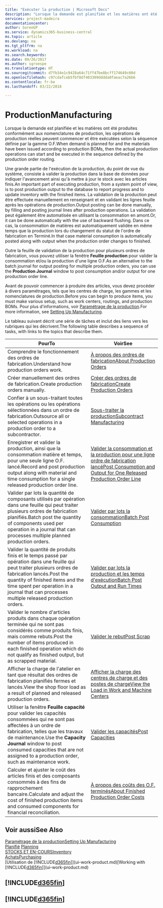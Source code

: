 ```yaml
---
title: "Exécuter la production | Microsoft Docs"
description: "Lorsque la demande est planifiée et les matières ont été produites conformément aux nomenclatures de production, les opérations de production réelles peuvent commencer et être exécutées selon la séquence définie par la gamme O.F."
services: project-madeira
documentationcenter: 
author: SorenGP
ms.service: dynamics365-business-central
ms.topic: article
ms.devlang: na
ms.tgt_pltfrm: na
ms.workload: na
ms.search.keywords: 
ms.date: 09/26/2017
ms.author: sgroespe
ms.translationtype: HT
ms.sourcegitcommit: d7fb34e1c9428a64c71ff47be8bcff174649c00d
ms.openlocfilehash: c97cdafceb5fbf8df403309dddda0faeac7a26b6
ms.contentlocale: fr-be
ms.lasthandoff: 03/22/2018

---
```

# <a name="manufacturing"></a><span data-ttu-id="e19c6-103">Production</span><span class="sxs-lookup"><span data-stu-id="e19c6-103">Manufacturing</span></span>
<span data-ttu-id="e19c6-104">Lorsque la demande est planifiée et les matières ont été produites conformément aux nomenclatures de production, les opérations de production réelles peuvent commencer et être exécutées selon la séquence définie par la gamme O.F.</span><span class="sxs-lookup"><span data-stu-id="e19c6-104">When demand is planned for and the materials have been issued according to production BOMs, then the actual production operations can start and be executed in the sequence defined by the production order routing.</span></span>  

<span data-ttu-id="e19c6-105">Une grande partie de l'exécution de la production, du point de vue du système, consiste à valider la production dans la base de données pour indiquer l'avancement ainsi qu'à mettre à jour le stock avec les articles finis.</span><span class="sxs-lookup"><span data-stu-id="e19c6-105">An important part of executing production, from a system point of view, is to post production output to the database to report progress and to update inventory with the finished items.</span></span> <span data-ttu-id="e19c6-106">La validation de la production peut être effectuée manuellement en renseignant et en validant les lignes feuille après les opérations de production.</span><span class="sxs-lookup"><span data-stu-id="e19c6-106">Output posting can be done manually, by filling and posting journal lines after production operations.</span></span> <span data-ttu-id="e19c6-107">La validation peut également être automatisée en utilisant la consommation en amont.</span><span class="sxs-lookup"><span data-stu-id="e19c6-107">Or, it can be done automatically with the use of backward flushing.</span></span> <span data-ttu-id="e19c6-108">Dans ce cas, la consommation de matières est automatiquement validée en même temps que la production lors du changement du statut de l'ordre de fabrication en Terminé.</span><span class="sxs-lookup"><span data-stu-id="e19c6-108">In that case material consumption is automatically posted along with output when the production order changes to finished.</span></span>  

<span data-ttu-id="e19c6-109">Outre la feuille de validation de la production pour plusieurs ordres de fabrication, vous pouvez utiliser la fenêtre **Feuille production** pour valider la consommation et/ou la production d'une ligne O.F.</span><span class="sxs-lookup"><span data-stu-id="e19c6-109">As an alternative to the batch journal for output posting for multiple production orders, you can use the **Production Journal** window to post consumption and/or output for one production order line.</span></span>

<span data-ttu-id="e19c6-110">Avant de pouvoir commencer à produire des articles, vous devez procéder à divers paramétrages, tels que les centres de charge, les gammes et les nomenclatures de production.</span><span class="sxs-lookup"><span data-stu-id="e19c6-110">Before you can begin to produce items, you must make various setup, such as work centers, routings, and production BOMs.</span></span> <span data-ttu-id="e19c6-111">Pour plus d'informations, voir [Paramétrage de la production](production-configure-production-processes.md).</span><span class="sxs-lookup"><span data-stu-id="e19c6-111">For more information, see [Setting Up Manufacturing](production-configure-production-processes.md).</span></span>

<span data-ttu-id="e19c6-112">Le tableau suivant décrit une série de tâches et inclut des liens vers les rubriques qui les décrivent.</span><span class="sxs-lookup"><span data-stu-id="e19c6-112">The following table describes a sequence of tasks, with links to the topics that describe them.</span></span>   

|<span data-ttu-id="e19c6-113">**Pour**</span><span class="sxs-lookup"><span data-stu-id="e19c6-113">**To**</span></span>|<span data-ttu-id="e19c6-114">**Voir**</span><span class="sxs-lookup"><span data-stu-id="e19c6-114">**See**</span></span>|  
|------------|-------------|  
|<span data-ttu-id="e19c6-115">Comprendre le fonctionnement des ordres de fabrication.</span><span class="sxs-lookup"><span data-stu-id="e19c6-115">Understand how production orders work.</span></span>|[<span data-ttu-id="e19c6-116">À propos des ordres de fabrication</span><span class="sxs-lookup"><span data-stu-id="e19c6-116">About Production Orders</span></span>](production-about-production-orders.md)|
|<span data-ttu-id="e19c6-117">Créer manuellement des ordres de fabrication.</span><span class="sxs-lookup"><span data-stu-id="e19c6-117">Create production orders manually.</span></span>|[<span data-ttu-id="e19c6-118">Créer des ordres de fabrication</span><span class="sxs-lookup"><span data-stu-id="e19c6-118">Create Production Orders</span></span>](production-how-to-create-production-orders.md)|
|<span data-ttu-id="e19c6-119">Confier à un sous-traitant toutes les opérations ou les opérations sélectionnées dans un ordre de fabrication.</span><span class="sxs-lookup"><span data-stu-id="e19c6-119">Outsource all or selected operations in a production order to a subcontractor.</span></span>|[<span data-ttu-id="e19c6-120">Sous-traiter la production</span><span class="sxs-lookup"><span data-stu-id="e19c6-120">Subcontract Manufacturing</span></span>](production-how-to-subcontract-manufacturing.md)|
|<span data-ttu-id="e19c6-121">Enregistrer et valider la production, ainsi que la consommation matière et temps, pour une seule ligne O.F. lancé.</span><span class="sxs-lookup"><span data-stu-id="e19c6-121">Record and post production output along with material and time consumption for a single released production order line.</span></span>|[<span data-ttu-id="e19c6-122">Valider la consommation et la production pour une ligne ordre de fabrication lancé</span><span class="sxs-lookup"><span data-stu-id="e19c6-122">Post Consumption and Output for One Released Production Order Line</span></span>](production-how-to-register-consumption-and-output.md)|  
|<span data-ttu-id="e19c6-123">Valider par lots la quantité de composants utilisés par opération dans une feuille qui peut traiter plusieurs ordres de fabrication planifiés.</span><span class="sxs-lookup"><span data-stu-id="e19c6-123">Batch post the quantity of components used per operation in a journal that can processes multiple planned production orders.</span></span>|[<span data-ttu-id="e19c6-124">Valider par lots la consommation</span><span class="sxs-lookup"><span data-stu-id="e19c6-124">Batch Post Consumption</span></span>](production-how-to-post-consumption.md)|
|<span data-ttu-id="e19c6-125">Valider la quantité de produits finis et le temps passé par opération dans une feuille qui peut traiter plusieurs ordres de fabrication lancés.</span><span class="sxs-lookup"><span data-stu-id="e19c6-125">Post the quantity of finished items and the time spent per operation in a journal that can processes multiple released production orders.</span></span>|[<span data-ttu-id="e19c6-126">Valider par lots la production et les temps d'exécution</span><span class="sxs-lookup"><span data-stu-id="e19c6-126">Batch Post Output and Run Times</span></span>](production-how-to-post-output-quantity.md)|  
|<span data-ttu-id="e19c6-127">Valider le nombre d'articles produits dans chaque opération terminée qui ne sont pas considérés comme produits finis, mais comme rebuts.</span><span class="sxs-lookup"><span data-stu-id="e19c6-127">Post the number of items produced in each finished operation which do not qualify as finished output, but as scrapped material.</span></span>|[<span data-ttu-id="e19c6-128">Valider le rebut</span><span class="sxs-lookup"><span data-stu-id="e19c6-128">Post Scrap</span></span>](production-how-to-post-scrap.md)|
|<span data-ttu-id="e19c6-129">Afficher la charge de l'atelier en tant que résultat des ordres de fabrication planifiés fermes et lancés.</span><span class="sxs-lookup"><span data-stu-id="e19c6-129">View the shop floor load as a result of planned and released production orders.</span></span>|[<span data-ttu-id="e19c6-130">Afficher la charge des centres de charge et des postes de charge</span><span class="sxs-lookup"><span data-stu-id="e19c6-130">View the Load in Work and Machine Centers</span></span>](production-how-to-view-the-load-on-work-centers.md)|      
|<span data-ttu-id="e19c6-131">Utiliser la fenêtre **Feuille capacité** pour valider les capacités consommées qui ne sont pas affectées à un ordre de fabrication, telles que les travaux de maintenance.</span><span class="sxs-lookup"><span data-stu-id="e19c6-131">Use the **Capacity Journal** window to post consumed capacities that are not assigned to a production order, such as maintenance work.</span></span>|[<span data-ttu-id="e19c6-132">Valider les capacités</span><span class="sxs-lookup"><span data-stu-id="e19c6-132">Post Capacities</span></span>](production-how-to-post-capacities.md)|  
|<span data-ttu-id="e19c6-133">Calculer et ajuster le coût des articles finis et des composants consommés à des fins de rapprochement bancaire.</span><span class="sxs-lookup"><span data-stu-id="e19c6-133">Calculate and adjust the cost of finished production items and consumed components for financial reconciliation.</span></span>|[<span data-ttu-id="e19c6-134">À propos des coûts des O.F. terminés</span><span class="sxs-lookup"><span data-stu-id="e19c6-134">About Finished Production Order Costs</span></span>](finance-about-finished-production-order-costs.md)|  

## <a name="see-also"></a><span data-ttu-id="e19c6-135">Voir aussi</span><span class="sxs-lookup"><span data-stu-id="e19c6-135">See Also</span></span>  
[<span data-ttu-id="e19c6-136">Paramétrage de la production</span><span class="sxs-lookup"><span data-stu-id="e19c6-136">Setting Up Manufacturing</span></span>](production-configure-production-processes.md)  
<span data-ttu-id="e19c6-137">[Planifié](production-planning.md)    </span><span class="sxs-lookup"><span data-stu-id="e19c6-137">[Planning](production-planning.md)    </span></span>  
[<span data-ttu-id="e19c6-138">STOCKS ET EN-COURS</span><span class="sxs-lookup"><span data-stu-id="e19c6-138">Inventory</span></span>](inventory-manage-inventory.md)  
[<span data-ttu-id="e19c6-139">Achats</span><span class="sxs-lookup"><span data-stu-id="e19c6-139">Purchasing</span></span>](purchasing-manage-purchasing.md)  
<span data-ttu-id="e19c6-140">[Utilisation de [!INCLUDE[d365fin](includes/d365fin_md.md)]](ui-work-product.md)</span><span class="sxs-lookup"><span data-stu-id="e19c6-140">[Working with [!INCLUDE[d365fin](includes/d365fin_md.md)]](ui-work-product.md)</span></span>

## [!INCLUDE[d365fin](includes/free_trial_md.md)]  
## [!INCLUDE[d365fin](includes/training_link_md.md)]


